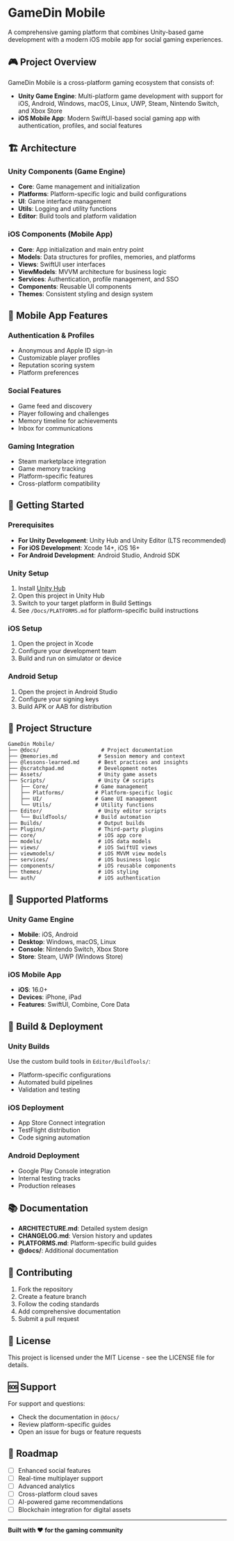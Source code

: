 # GameDin Mobile

A comprehensive gaming platform that combines Unity-based game development with a modern iOS mobile app for social gaming experiences.

## 🎮 Project Overview

GameDin Mobile is a cross-platform gaming ecosystem that consists of:

- **Unity Game Engine**: Multi-platform game development with support for iOS, Android, Windows, macOS, Linux, UWP, Steam, Nintendo Switch, and Xbox Store
- **iOS Mobile App**: Modern SwiftUI-based social gaming app with authentication, profiles, and social features

## 🏗️ Architecture

### Unity Components (Game Engine)
- **Core**: Game management and initialization
- **Platforms**: Platform-specific logic and build configurations
- **UI**: Game interface management
- **Utils**: Logging and utility functions
- **Editor**: Build tools and platform validation

### iOS Components (Mobile App)
- **Core**: App initialization and main entry point
- **Models**: Data structures for profiles, memories, and platforms
- **Views**: SwiftUI user interfaces
- **ViewModels**: MVVM architecture for business logic
- **Services**: Authentication, profile management, and SSO
- **Components**: Reusable UI components
- **Themes**: Consistent styling and design system

## 📱 Mobile App Features

### Authentication & Profiles
- Anonymous and Apple ID sign-in
- Customizable player profiles
- Reputation scoring system
- Platform preferences

### Social Features
- Game feed and discovery
- Player following and challenges
- Memory timeline for achievements
- Inbox for communications

### Gaming Integration
- Steam marketplace integration
- Game memory tracking
- Platform-specific features
- Cross-platform compatibility

## 🚀 Getting Started

### Prerequisites
- **For Unity Development**: Unity Hub and Unity Editor (LTS recommended)
- **For iOS Development**: Xcode 14+, iOS 16+
- **For Android Development**: Android Studio, Android SDK

### Unity Setup
1. Install [Unity Hub](https://unity.com/download)
2. Open this project in Unity Hub
3. Switch to your target platform in Build Settings
4. See `/Docs/PLATFORMS.md` for platform-specific build instructions

### iOS Setup
1. Open the project in Xcode
2. Configure your development team
3. Build and run on simulator or device

### Android Setup
1. Open the project in Android Studio
2. Configure your signing keys
3. Build APK or AAB for distribution

## 📁 Project Structure

```
GameDin Mobile/
├── @docs/                    # Project documentation
├── @memories.md             # Session memory and context
├── @lessons-learned.md      # Best practices and insights
├── @scratchpad.md           # Development notes
├── Assets/                  # Unity game assets
├── Scripts/                 # Unity C# scripts
│   ├── Core/               # Game management
│   ├── Platforms/          # Platform-specific logic
│   ├── UI/                 # Game UI management
│   └── Utils/              # Utility functions
├── Editor/                  # Unity editor scripts
│   └── BuildTools/         # Build automation
├── Builds/                  # Output builds
├── Plugins/                 # Third-party plugins
├── core/                    # iOS app core
├── models/                  # iOS data models
├── views/                   # iOS SwiftUI views
├── viewmodels/              # iOS MVVM view models
├── services/                # iOS business logic
├── components/              # iOS reusable components
├── themes/                  # iOS styling
└── auth/                    # iOS authentication
```

## 🎯 Supported Platforms

### Unity Game Engine
- **Mobile**: iOS, Android
- **Desktop**: Windows, macOS, Linux
- **Console**: Nintendo Switch, Xbox Store
- **Store**: Steam, UWP (Windows Store)

### iOS Mobile App
- **iOS**: 16.0+
- **Devices**: iPhone, iPad
- **Features**: SwiftUI, Combine, Core Data

## 🔧 Build & Deployment

### Unity Builds
Use the custom build tools in `Editor/BuildTools/`:
- Platform-specific configurations
- Automated build pipelines
- Validation and testing

### iOS Deployment
- App Store Connect integration
- TestFlight distribution
- Code signing automation

### Android Deployment
- Google Play Console integration
- Internal testing tracks
- Production releases

## 📚 Documentation

- **ARCHITECTURE.md**: Detailed system design
- **CHANGELOG.md**: Version history and updates
- **PLATFORMS.md**: Platform-specific build guides
- **@docs/**: Additional documentation

## 🤝 Contributing

1. Fork the repository
2. Create a feature branch
3. Follow the coding standards
4. Add comprehensive documentation
5. Submit a pull request

## 📄 License

This project is licensed under the MIT License - see the LICENSE file for details.

## 🆘 Support

For support and questions:
- Check the documentation in `@docs/`
- Review platform-specific guides
- Open an issue for bugs or feature requests

## 🔮 Roadmap

- [ ] Enhanced social features
- [ ] Real-time multiplayer support
- [ ] Advanced analytics
- [ ] Cross-platform cloud saves
- [ ] AI-powered game recommendations
- [ ] Blockchain integration for digital assets

---

**Built with ❤️ for the gaming community** 